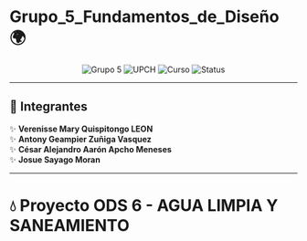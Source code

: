 # Grupo_5_Fundamentos_de_Diseño 🌍

<p align="center">
  <img src="https://img.shields.io/badge/Grupo-5-red" alt="Grupo 5">
  <img src="https://img.shields.io/badge/Universidad-UPCH-blue" alt="UPCH">
  <img src="https://img.shields.io/badge/Curso-Fundamentos_de_Diseño-white" alt="Curso">
  <img src="https://img.shields.io/badge/Status-En_Desarrollo-orange" alt="Status">
</p>

---

## 👥 Integrantes  

✨ **Verenisse Mary Quispitongo LEON**  
✨ **Antony Geampier Zuñiga Vasquez**  
✨ **César Alejandro Aarón Apcho Meneses**  
✨ **Josue Sayago Moran**

---

# 💧 Proyecto ODS 6 - AGUA LIMPIA Y SANEAMIENTO
